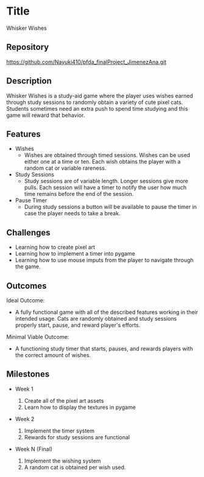 # Title
  Whisker Wishes

## Repository
<https://github.com/Nayuki410/pfda_finalProject_JimenezAna.git>

## Description
Whisker Wishes is a study-aid game where the player uses wishes earned through study sessions to randomly obtain a variety of cute pixel cats. Students sometimes need an extra push to spend time studying and this game will reward that behavior. 

## Features
- Wishes
	- Wishes are obtained through timed sessions. Wishes can be used either one at a time or ten. Each wish obtains the player with a random cat or variable rareness. 
- Study Sessions
	- Study sessions are of variable length. Longer sessions give more pulls. Each session will have a timer to notify the user how much time remains before the end of the session.  
- Pause Timer
	- During study sessions a button will be available to pause the timer in case the player needs to take a break.

## Challenges
- Learning how to create pixel art
- Learning how to implement a timer into pygame
- Learning how to use mouse imputs from the player to navigate through the game. 

## Outcomes
Ideal Outcome:
- A fully functional game with all of the described features working in their intended usage. Cats are randomly obtained and study sessions properly start, pause, and reward player's efforts. 

Minimal Viable Outcome:
- A functioning study timer that starts, pauses, and rewards players with the correct amount of wishes. 

## Milestones

- Week 1
  1. Create all of the pixel art assets
  2. Learn how to display the textures in pygame

- Week 2
  1. Implement the timer system
  2. Rewards for study sessions are functional

- Week N (Final)
  1. Implement the wishing system 
  2. A random cat is obtained per wish used. 